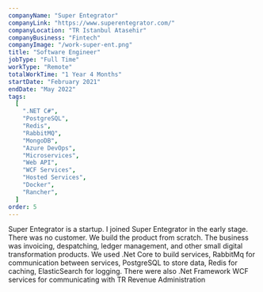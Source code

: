 ```yaml
---
companyName: "Super Entegrator"
companyLink: "https://www.superentegrator.com/"
companyLocation: "TR Istanbul Atasehir"
companyBusiness: "Fintech"
companyImage: "/work-super-ent.png"
title: "Software Engineer"
jobType: "Full Time"
workType: "Remote"
totalWorkTime: "1 Year 4 Months"
startDate: "February 2021"
endDate: "May 2022"
tags:
  [
    ".NET C#",
    "PostgreSQL",
    "Redis",
    "RabbitMQ",
    "MongoDB",
    "Azure DevOps",
    "Microservices",
    "Web API",
    "WCF Services",
    "Hosted Services",
    "Docker",
    "Rancher",
  ]
order: 5
---
```


Super Entegrator is a startup. I joined Super Entegrator in the early stage. There was no customer. We build the product from scratch. The business was invoicing, despatching, ledger management, and other small digital transformation products. We used .Net Core to build services, RabbitMq for communication between services, PostgreSQL to store data, Redis for caching, ElasticSearch for logging. There were also .Net Framework WCF services for communicating with TR Revenue Administration
